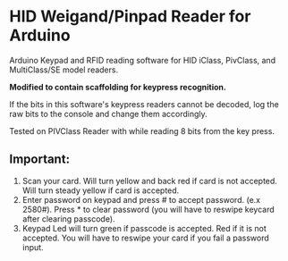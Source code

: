 # HID Weigand/Pinpad Reader for Arduino
Arduino Keypad and RFID reading software for HID iClass, PivClass, and MultiClass/SE 
model readers. 

**Modified to contain scaffolding for keypress recognition.**

If the bits in this software's keypress readers cannot be decoded, log the raw
bits to the console and change them accordingly.

Tested on PIVClass Reader with while reading 8 bits from the key press.

## Important:
1. Scan your card. Will turn yellow and back red if card is not accepted. Will turn steady yellow if card is accepted.
2. Enter password on keypad and press # to accept password. (e.x 2580#). Press * to clear password (you will have to reswipe keycard after clearing passcode).
3. Keypad Led will turn green if passcode is accepted. Red if it is not accepted. You will have to reswipe your card if you fail a password input.
